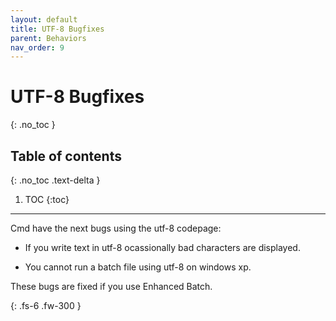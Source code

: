 ```yaml
---
layout: default
title: UTF-8 Bugfixes
parent: Behaviors
nav_order: 9
---
```


# UTF-8 Bugfixes
{: .no_toc }

## Table of contents
{: .no_toc .text-delta }

1. TOC
{:toc}

---

Cmd have the next bugs using the utf-8 codepage:

- If you write text in utf-8 ocassionally bad characters are displayed.

- You cannot run a batch file using utf-8 on windows xp.

These bugs are fixed if you use Enhanced Batch.

{: .fs-6 .fw-300 }
